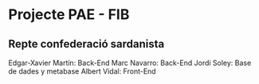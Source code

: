 # Projecte PAE - FIB

## Repte confederació sardanista 

Edgar-Xavier Martín: Back-End 
Marc Navarro: Back-End
Jordi Soley: Base de dades y metabase
Albert Vidal: Front-End
